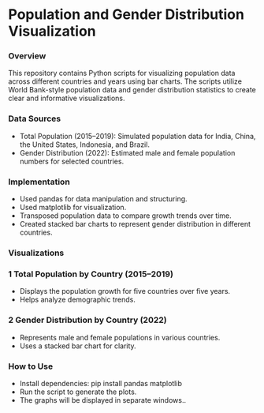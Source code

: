 # Population and Gender Distribution Visualization
### Overview
This repository contains Python scripts for visualizing population data across different countries and years using bar charts. 
The scripts utilize World Bank-style population data and gender distribution statistics to create clear and informative visualizations.
### Data Sources
- Total Population (2015–2019): Simulated population data for India, China, the United States, Indonesia, and Brazil.
- Gender Distribution (2022): Estimated male and female population numbers for selected countries.
### Implementation
- Used pandas for data manipulation and structuring.
- Used matplotlib for visualization.
- Transposed population data to compare growth trends over time.
- Created stacked bar charts to represent gender distribution in different countries.
### Visualizations
### 1 Total Population by Country (2015–2019)
- Displays the population growth for five countries over five years.
- Helps analyze demographic trends.
### 2 Gender Distribution by Country (2022)
- Represents male and female populations in various countries.
- Uses a stacked bar chart for clarity.
### How to Use
- Install dependencies: pip install pandas matplotlib
- Run the script to generate the plots.
- The graphs will be displayed in separate windows..



